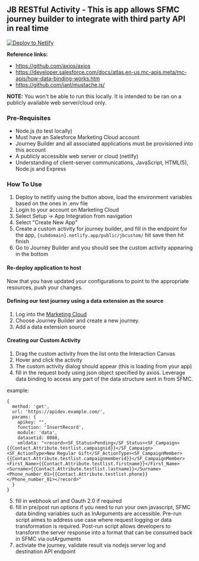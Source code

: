 ## JB RESTful Activity - This is app allows SFMC journey builder to integrate with third party API in real time

[![Deploy to Netlify](https://www.netlify.com/img/deploy/button.svg)](https://app.netlify.com/start/deploy?repository=https://github.com/beau32/JB-Restful-Activity)

**Reference links:**
* https://github.com/axios/axios
* https://developer.salesforce.com/docs/atlas.en-us.mc-apis.meta/mc-apis/how-data-binding-works.htm
* https://github.com/janl/mustache.js/

**NOTE:** You won't be able to run this locally. It is intended to be ran on a publicly available web server/cloud only.

### Pre-Requisites

* Node.js (to test locally)
* Must have an Salesforce Marketing Cloud account
* Journey Builder and all associated applications  must be provisioned into this account
* A publicly accessible web server or cloud (netlify)
* Understanding of client-server communications, JavaScript, HTML(5), Node.js and Express

### How To Use

1. Deploy to netlify using the button above, load the environment variables based on the ones in .env file
2. Login to your account on Marketing Cloud
3. Select Setup -> App Integration from navigation
4. Select "Create New App"
5. Create a custom activity for journey builder, and fill in the endpoint for the app, `{subdomain}.netlify.app/public/jbcustom/` hit save then hit finish
8. Go to Journey Builder and you should see the custom activity appearing in the bottom


#### Re-deploy application to host
Now that you have updated your configurations to point to the appropriate resources, push your changes.


#### Defining our test journey using a data extension as the source
1. Log into the [Marketing Cloud](https://mc.exacttarget.com/cloud)
2. Choose Journey Builder and create a new journey.
3. Add a data extension source 


#### Creating our Custom Activity
1. Drag the custom activity from the list onto the Interaction Canvas
2. Hover and click the activity
3. The custom activity dialog should appear (this is loading from your app)
4. fill in the request body using json object specified by axios. Leverage data binding to access any part of the data structure sent in from SFMC.

example:
```
{
  method: 'get',
  url: 'https://apidev.example.com/',
  params: {
    apikey: "",
    function: 'InsertRecord',
    module: 'data',
    datasetid: 8088,
    xmldata: "<record><SF_Status>Pending</SF_Status><SF_Campaign>{{Contact.Attribute.testlist.campaignid}}</SF_Campaign><SF_ActionType>New Regular Gift</SF_ActionType><SF_CampaignMember>{{Contact.Attribute.testlist.campaignmemberid}}</SF_CampaignMember><First_Name>{{Contact.Attribute.testlist.firstname}}</First_Name><Surname>{{Contact.Attribute.testlist.lastname}}</Surname><Phone_number_01>{{Contact.Attribute.testlist.phone}}</Phone_number_01></record>"
  }
}
```
5. fill in webhook url and Oauth 2.0 if required
6. fill in pre/post run options if you need to run your own javascript, SFMC data binding variables such as InArguments are accessible. Pre-run script aimes to address use case where request logging or data transformation is required. Post-run script allows developers to transform the server response into a format that can be consumed back in SFMC via outArguments
7. activiate the journey, validate result via nodejs server log and destination API endpoint
